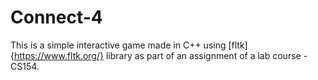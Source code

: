 # Connect-4
This is a simple interactive game made in C++ using [fltk]{https://www.fltk.org/} library as part of an assignment of a lab course - CS154.
